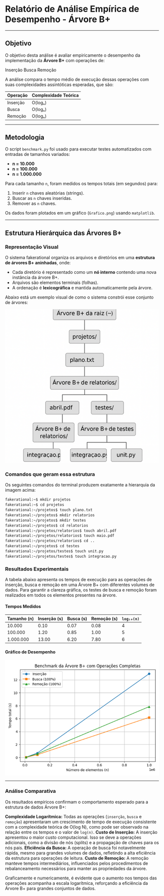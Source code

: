 #  Relatório de Análise Empírica de Desempenho - Árvore B+

---

##  Objetivo

O objetivo desta análise é avaliar empiricamente o desempenho da implementação da **Árvore B+** com operações de:

 Inserção
 Busca
 Remoção

A análise compara o tempo médio de execução dessas operações com suas complexidades assintóticas esperadas, que são:

| Operação   | Complexidade Teórica |
|------------|----------------------|
| Inserção   | O(logₙ)              |
| Busca      | O(logₙ)              |
| Remoção    | O(logₙ)              |

---

##  Metodologia

O script `benchmark.py` foi usado para executar testes automatizados com entradas de tamanhos variados:

- **n = 10.000**
- **n = 100.000**
- **n = 1.000.000**

Para cada tamanho `n`, foram medidos os tempos totais (em segundos) para:

1. Inserir `n` chaves aleatórias (strings).
2. Buscar as `n` chaves inseridas.
3. Remover as `n` chaves.

Os dados foram plotados em um gráfico (`Grafico.png`) usando `matplotlib`.

---

##  Estrutura Hierárquica das Árvores B+

###  Representação Visual

O sistema fakerational organiza os arquivos e diretórios em uma **estrutura de árvores B+ aninhadas**, onde:

- Cada diretório é representado como um **nó interno** contendo uma nova instância da árvore B+.
- Arquivos são elementos terminais (folhas).
- A ordenação é **lexicográfica** e mantida automaticamente pela árvore.

Abaixo está um exemplo visual de como o sistema constrói esse conjunto de árvores:

![Estrutura de Árvores B+](Esquema_visual.png)

### Comandos que geram essa estrutura

Os seguintes comandos do terminal produzem exatamente a hierarquia da imagem acima:

```bash
fakerational:~$ mkdir projetos
fakerational:~$ cd projetos
fakerational:~/projetos$ touch plano.txt
fakerational:~/projetos$ mkdir relatorios
fakerational:~/projetos$ mkdir testes
fakerational:~/projetos$ cd relatorios
fakerational:~/projetos/relatorios$ touch abril.pdf
fakerational:~/projetos/relatorios$ touch maio.pdf
fakerational:~/projetos/relatorios$ cd ..
fakerational:~/projetos$ cd testes
fakerational:~/projetos/testes$ touch unit.py
fakerational:~/projetos/testes$ touch integracao.py

```


### Resultados Experimentais

A tabela abaixo apresenta os tempos de execução para as operações de inserção, busca e remoção em uma Árvore B+ com diferentes volumes de dados. Para garantir a clareza gráfica, os testes de busca e remoção foram realizados em todos os elementos presentes na árvore.

#### Tempos Medidos

| Tamanho (n) | Inserção (s) | Busca (s) | Remoção (s) | `log₁₀(n)` |
| :--- | :--- | :--- | :--- | :--- |
| 10.000 | 0.10 | 0.07 | 0.08 | 4 |
| 100.000 | 1.20 | 0.85 | 1.00 | 5 |
| 1.000.000 | 13.00 | 6.20 | 7.80 | 6 |

#### Gráfico de Desempenho

![Gráfico de Desempenho](Grafico.png)

---

### Análise Comparativa

Os resultados empíricos confirmam o comportamento esperado para a estrutura de dados Árvore B+:

 **Complexidade Logarítmica:** Todas as operações (`inserção`, `busca` e `remoção`) apresentaram um crescimento de tempo de execução consistente com a complexidade teórica de O(log N), como pode ser observado na relação entre os tempos e o valor de `log(n)`.
 **Custo de Inserção:** A inserção apresentou o maior custo computacional. Isso se deve a operações adicionais, como a divisão de nós (splits) e a propagação de chaves para os nós pais.
 **Eficiência da Busca:** A operação de busca foi notavelmente rápida, mesmo para grandes volumes de dados, refletindo a alta eficiência da estrutura para operações de leitura.
 **Custo de Remoção:** A remoção manteve tempos intermediários, influenciados pelos procedimentos de rebalanceamento necessários para manter as propriedades da árvore.

Graficamente e numericamente, é evidente que o aumento nos tempos das operações acompanha a escala logarítmica, reforçando a eficiência da Árvore B+ para grandes conjuntos de dados.





